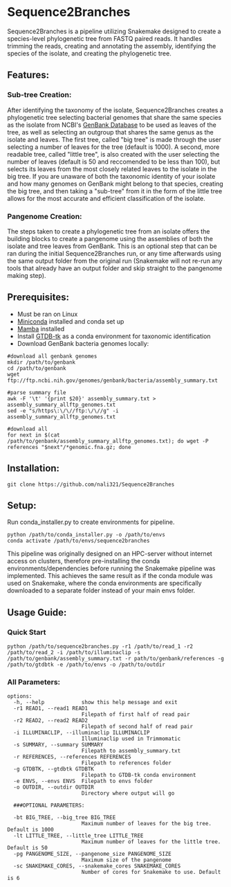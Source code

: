 # Sequence2Branches

Sequence2Branches is a pipeline utilizing Snakemake designed to create a species-level phylogenetic tree from FASTQ paired reads. It handles trimming the reads, creating and annotating the assembly, identifying the species of the isolate, and creating the phylogenetic tree.

## Features:
### Sub-tree Creation:
After identifying the taxonomy of the isolate, Sequence2Branches creates a phylogenetic tree selecting bacterial genomes that share the same species as the isolate from NCBI's [GenBank Database](https://www.ncbi.nlm.nih.gov/genbank/) to be used as leaves of the tree, as well as selecting an outgroup that shares the same genus as the isolate and leaves. The first tree, called "big tree" is made through the user selecting a number of leaves for the tree (default is 1000). A second, more readable tree, called "little tree", is also created with the user selecting the number of leaves (default is 50 and reccomended to be less than 100), but selects its leaves from the most closely related leaves to the isolate in the big tree. If you are unaware of both the taxonomic identity of your isolate and how many genomes on GenBank might belong to that species, creating the big tree, and then taking a "sub-tree" from it in the form of the little tree allows for the most accurate and efficient classification of the isolate.

### Pangenome Creation:
The steps taken to create a phylogenetic tree from an isolate offers the building blocks to create a pangenome using the assemblies of both the isolate and tree leaves from GenBank. This is an optional step that can be ran during the initial Sequence2Branches run, or any time afterwards using the same output folder from the original run (Snakemake will not re-run any tools that already have an output folder and skip straight to the pangenome making step).

## Prerequisites:
- Must be ran on Linux
- [Miniconda](https://docs.conda.io/en/latest/miniconda.html) installed and conda set up
- [Mamba](https://mamba.readthedocs.io/en/latest/installation.html) installed
- Install [GTDB-tk](https://github.com/Ecogenomics/GTDBTk) as a conda environment for taxonomic identification
- Download GenBank bacteria genomes locally:
```
#download all genbank genomes
mkdir /path/to/genbank
cd /path/to/genbank
wget ftp://ftp.ncbi.nih.gov/genomes/genbank/bacteria/assembly_summary.txt

#parse summary file
awk -F '\t' '{print $20}' assembly_summary.txt > assembly_summary_allftp_genomes.txt
sed -e "s/https\:\/\//ftp:\/\//g" -i assembly_summary_allftp_genomes.txt

#download all
for next in $(cat /path/to/genbank/assembly_summary_allftp_genomes.txt); do wget -P references "$next"/*genomic.fna.gz; done
```

## Installation:
```
git clone https://github.com/nali321/Sequence2Branches
```

## Setup:
Run conda_installer.py to create environments for pipeline.

```
python /path/to/conda_installer.py -o /path/to/envs
conda activate /path/to/envs/sequence2branches
```

This pipeline was originally designed on an HPC-server without internet access on clusters, therefore pre-installing the conda environments/dependencies before running the Snakemake pipeline was implemented. This achieves the same result as if the conda module was used on Snakemake, where the conda environments are specifically downloaded to a separate folder instead of your main envs folder.

## Usage Guide:
### Quick Start
```
python /path/to/sequence2branches.py -r1 /path/to/read_1 -r2 /path/to/read_2 -i /path/to/illuminaclip -s /path/to/genbank/assembly_summary.txt -r path/to/genbank/references -g /path/to/gtdbtk -e /path/to/envs -o /path/to/outdir
```

### All Parameters:
```
options:
  -h, --help            show this help message and exit
  -r1 READ1, --read1 READ1
                        Filepath of first half of read pair
  -r2 READ2, --read2 READ2
                        Filepath of second half of read pair
  -i ILLUMINACLIP, --illuminaclip ILLUMINACLIP
                        Illuminaclip used in Trimmomatic
  -s SUMMARY, --summary SUMMARY
                        Filepath to assembly_summary.txt
  -r REFERENCES, --references REFERENCES
                        Filepath to references folder
  -g GTDBTK, --gtdbtk GTDBTK
                        Filepath to GTDB-tk conda environment
  -e ENVS, --envs ENVS  Filepath to envs folder
  -o OUTDIR, --outdir OUTDIR
                        Directory where output will go
                        
  ###OPTIONAL PARAMETERS:
  
  -bt BIG_TREE, --big_tree BIG_TREE
                        Maximum number of leaves for the big tree. Default is 1000
  -lt LITTLE_TREE, --little_tree LITTLE_TREE
                        Maximum number of leaves for the little tree. Default is 50
  -pg PANGENOME_SIZE, --pangenome_size PANGENOME_SIZE
                        Maximum size of the pangenome
  -sc SNAKEMAKE_CORES, --snakemake_cores SNAKEMAKE_CORES
                        Number of cores for Snakemake to use. Default is 6
